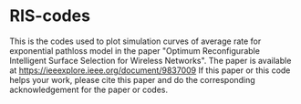 # RIS-codes
This is the codes used to plot simulation curves of average rate for exponential pathloss model in the paper "Optimum Reconfigurable Intelligent Surface Selection for Wireless Networks". The paper is available at https://ieeexplore.ieee.org/document/9837009
If this paper or this code helps your work, please cite this paper and do the corresponding acknowledgement for the paper or codes. 
